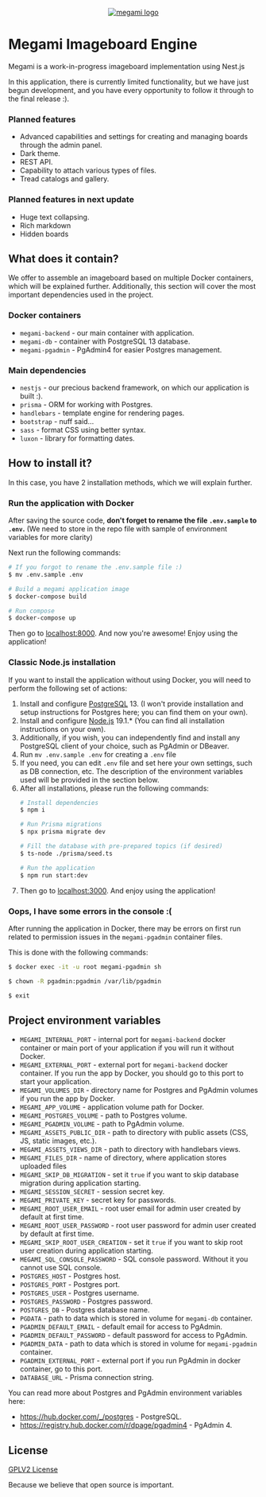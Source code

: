 <p align="center">
   <a href="https://fastpic.org/view/122/2023/0903/e158fd47353b16ea8cafbfc2a95ea50a.png.html" target="_blank">
      <img src="https://i122.fastpic.org/thumb/2023/0903/0a/e158fd47353b16ea8cafbfc2a95ea50a.jpeg" alt="megami logo">
   </a>
</p>

# Megami Imageboard Engine

Megami is a work-in-progress imageboard implementation using Nest.js

In this application, there is currently limited functionality, 
but we have just begun development, and you have every opportunity to 
follow it through to the final release :).

### Planned features
* Advanced capabilities and settings for creating and managing boards through the admin panel.
* Dark theme.
* REST API.
* Capability to attach various types of files.
* Tread catalogs and gallery.

### Planned features in next update
* Huge text collapsing.
* Rich markdown
* Hidden boards

## What does it contain?
We offer to assemble an imageboard based on multiple Docker containers, 
which will be explained further. 
Additionally, this section will cover the most important dependencies used in the project.

### Docker containers
* `megami-backend` - our main container with application.
* `megami-db` - container with PostgreSQL 13 database.
* `megami-pgadmin` - PgAdmin4 for easier Postgres management.

### Main dependencies
* `nestjs` - our precious backend framework, on which our application is built :).
* `prisma` - ORM for working with Postgres.
* `handlebars` - template engine for rendering pages.
* `bootstrap` - nuff said...
* `sass` - format CSS using better syntax.
* `luxon` - library for formatting dates.

## How to install it?
In this case, you have 2 installation methods, which we will explain further.

### Run the application with Docker

After saving the source code, **don't forget to rename the file `.env.sample` to `.env`.**
(We need to store in the repo file with sample of environment variables for more clarity)

Next run the following commands:

```sh
# If you forgot to rename the .env.sample file :)
$ mv .env.sample .env

# Build a megami application image
$ docker-compose build

# Run compose
$ docker-compose up
```
Then go to [localhost:8000](http://localhost:8000/).
And now you're awesome! Enjoy using the application!

### Classic Node.js installation

If you want to install the application without using Docker, you will need to perform the following set of actions:

1. Install and configure [PostgreSQL](https://www.postgresql.org/) 13. (I won't provide installation and setup instructions for Postgres here; you can find them on your own).
2. Install and configure [Node.js](https://nodejs.org/) 19.1.* (You can find all installation instructions on your own).
3. Additionally, if you wish, you can independently find and install any PostgreSQL client of your choice, such as PgAdmin or DBeaver.
4. Run `mv .env.sample .env` for creating a `.env` file
5. If you need, you can edit `.env` file and set here your own settings, such as DB connection, etc. The description of the environment variables used will be provided in the section below.
6. After all installations, please run the following commands:
    ```sh
    # Install dependencies
    $ npm i
   
    # Run Prisma migrations
    $ npx prisma migrate dev
   
    # Fill the database with pre-prepared topics (if desired)
    $ ts-node ./prisma/seed.ts
   
    # Run the application
    $ npm run start:dev
    ```
7. Then go to [localhost:3000](http://localhost:3000/). And enjoy using the application!

### Oops, I have some errors in the console :(
After running the application in Docker, there may be errors on first run related to permission issues in the `megami-pgadmin` container files.

This is done with the following commands:

```sh
$ docker exec -it -u root megami-pgadmin sh

$ chown -R pgadmin:pgadmin /var/lib/pgadmin

$ exit
```

## Project environment variables
* `MEGAMI_INTERNAL_PORT` - internal port for `megami-backend` docker container or main port of your application if you will run it without Docker.
* `MEGAMI_EXTERNAL_PORT` - external port for `megami-backend` docker container. If you run the app by Docker, you should go to this port to start your application.
* `MEGAMI_VOLUMES_DIR` - directory name for Postgres and PgAdmin volumes if you run the app by Docker.
* `MEGAMI_APP_VOLUME` - application volume path for Docker.
* `MEGAMI_POSTGRES_VOLUME` - path to Postgres volume.
* `MEGAMI_PGADMIN_VOLUME` - path to PgAdmin volume.
* `MEGAMI_ASSETS_PUBLIC_DIR` - path to directory with public assets (CSS, JS, static images, etc.).
* `MEGAMI_ASSETS_VIEWS_DIR` - path to directory with handlebars views.
* `MEGAMI_FILES_DIR` - name of directory, where application stores uploaded files
* `MEGAMI_SKIP_DB_MIGRATION` - set it `true` if you want to skip database migration during application starting.
* `MEGAMI_SESSION_SECRET` - session secret key.
* `MEGAMI_PRIVATE_KEY` - secret key for passwords.
* `MEGAMI_ROOT_USER_EMAIL` - root user email for admin user created by default at first time.
* `MEGAMI_ROOT_USER_PASSWORD` - root user password for admin user created by default at first time.
* `MEGAMI_SKIP_ROOT_USER_CREATION` - set it `true` if you want to skip root user creation during application starting.
* `MEGAMI_SQL_CONSOLE_PASSWORD` - SQL console password. Without it you cannot use SQL console.
* `POSTGRES_HOST` - Postgres host.
* `POSTGRES_PORT` - Postgres port.
* `POSTGRES_USER` - Postgres username.
* `POSTGRES_PASSWORD` - Postgres password.
* `POSTGRES_DB` - Postgres database name.
* `PGDATA` - path to data which is stored in volume for `megami-db` container.
* `PGADMIN_DEFAULT_EMAIL` - default email for access to PgAdmin.
* `PGADMIN_DEFAULT_PASSWORD` - default password for access to PgAdmin.
* `PGADMIN_DATA` - path to data which is stored in volume for `megami-pgadmin` container.
* `PGADMIN_EXTERNAL_PORT` - external port if you run PgAdmin in docker container, go to this port.
* `DATABASE_URL` - Prisma connection string.

You can read more about Postgres and PgAdmin environment variables here:
* https://hub.docker.com/_/postgres - PostgreSQL.
* https://registry.hub.docker.com/r/dpage/pgadmin4 - PgAdmin 4.

## License
<a href="https://github.com/d-indifference/megami/blob/master/LICENSE">GPLV2 License</a>

Because we believe that open source is important.
